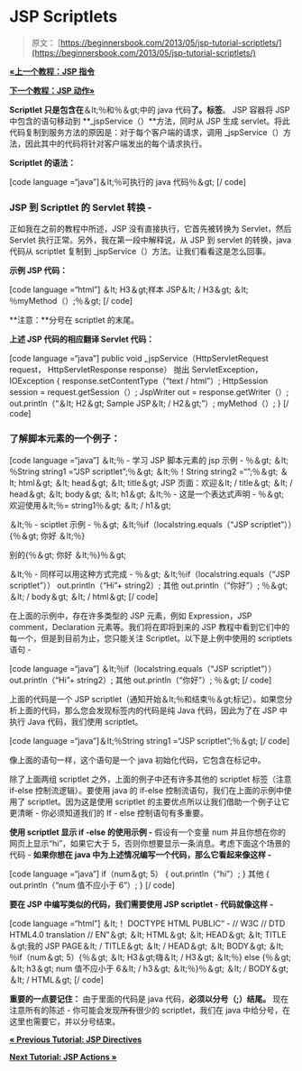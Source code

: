 # JSP Scriptlets

> 原文： [https://beginnersbook.com/2013/05/jsp-tutorial-scriptlets/](https://beginnersbook.com/2013/05/jsp-tutorial-scriptlets/)

[**«上一个教程：JSP 指令**](https://beginnersbook.com/2013/05/jsp-tutorial-directives/)

[**下一个教程：JSP 动作»**](https://beginnersbook.com/2013/06/jsp-tutorial-actions/)

**Scriptlet 只是包含在**＆lt;％和％＆gt;中的 java 代码**了。标签**。 JSP 容器将 JSP 中包含的语句移动到 **_jspService（）**方法，同时从 JSP 生成 servlet。将此代码复制到服务方法的原因是：对于每个客户端的请求，调用 _jspService（）方法，因此其中的代码将针对客户端发出的每个请求执行。

**Scriptlet 的语法：**

[code language =“java”]＆lt;％可执行的 java 代码％＆gt; [/ code]

### JSP 到 Scriptlet 的 Servlet 转换 -

正如我在之前的教程中所述，JSP 没有直接执行，它首先被转换为 Servlet，然后 Servlet 执行正常。另外，我在第一段中解释说，从 JSP 到 servlet 的转换，java 代码从 scriptlet 复制到 _jspService（）方法。让我们看看这是怎么回事。

**示例 JSP 代码：**

[code language =“html”]
＆lt; H3＆gt;样本 JSP＆lt; / H3＆gt;
＆lt;％myMethod（）;％＆gt;
[/ code]

**注意：**分号在 scriptlet 的末尾。

**上述 JSP 代码的相应翻译 Servlet 代码：**

[code language =“java”]
public void _jspService（HttpServletRequest request，
HttpServletResponse response）
抛出 ServletException，IOException {
response.setContentType（“text / html”）;
HttpSession session = request.getSession（）;
JspWriter out = response.getWriter（）;
out.println（“＆lt; H2＆gt; Sample JSP＆lt; / H2＆gt;”）;
myMethod（）;
} [/ code]

### **了解脚本元素的一个例子：**

[code language =“java”]
＆lt;％ - 学习 JSP 脚本元素的 jsp 示例 - ％＆gt;
＆lt;％String string1 =“JSP scriptlet”;％＆gt;
＆lt;％！String string2 =“”;％＆gt;
＆lt; html＆gt;
＆lt; head＆gt;
＆lt; title＆gt; JSP 页面：欢迎＆lt; / title＆gt;
＆lt; / head＆gt;
＆lt; body＆gt;
＆lt; h1＆gt;
＆lt;％ - 这是一个表达式声明 - ％＆gt;
欢迎使用＆lt;％= string1％＆gt;
＆lt; / h1＆gt;

＆lt;％ - sciptlet 示例 - ％＆gt;
＆lt;％if（localstring.equals（“JSP scriptlet”））{％＆gt;
你好
＆lt;％}

别的{％＆gt;
你好
＆lt;％}％＆gt;

＆lt;％ - 同样可以用这种方式完成 - ％＆gt;
＆lt;％if（localstring.equals（“JSP scriptlet”））
out.println（“Hi”+ string2）;
其他
out.println（“你好”）;
％＆gt;
＆lt; / body＆gt;
＆lt; / html＆gt; [/ code]

在上面的示例中，存在许多类型的 JSP 元素，例如 Expression，JSP comment，Declaration 元素等。我们将在即将到来的 JSP 教程中看到它们中的每一个，但是到目前为止，您只能关注 Scriptlet。以下是上例中使用的 scriptlets 语句 -

[code language =“java”]
＆lt;％if（localstring.equals（“JSP scriptlet”））
out.println（“Hi”+ string2）;
其他
out.println（“你好”）;
％＆gt; [/ code]

上面的代码是一个 JSP scriptlet（通知开始＆lt;％和结束％＆gt;标记）。如果您分析上面的代码，那么您会发现标签内的代码是纯 Java 代码，因此为了在 JSP 中执行 Java 代码，我们使用 scriptlet。

[code language =“java”]＆lt;％String string1 =“JSP scriptlet”;％＆gt; [/ code]

像上面的语句一样，这个语句是一个 java 初始化代码，它包含在标记中。

除了上面两组 scriptlet 之外，上面的例子中还有许多其他的 scriptlet 标签（注意 if-else 控制流逻辑）。要使用 java 的 if-else 控制流语句，我们在上面的示例中使用了 scriptlet。因为这是使用 scriptlet 的主要优点所以让我们借助一个例子让它更清晰 - 你必须知道我们的 If - else 控制语句有多重要。

**使用 scriptlet 显示 if -else 的使用示例 -**
假设有一个变量 num 并且你想在你的网页上显示“hi”，如果它大于 5，否则你想要显示一条消息。考虑下面这个场景的代码 -
**如果你想在 java 中为上述情况编写一个代码，那么它看起来像这样 -**

[code language =“java”]
if（num＆gt; 5）
{
out.println（“hi”）;
}
其他
{
out.println（“num 值不应小于 6”）;
} [/ code]

**要在 JSP 中编写类似的代码，我们需要使用 JSP scriptlet - 代码就像这样 -**

[code language =“html”]
＆lt;！ DOCTYPE HTML PUBLIC“ - // W3C // DTD HTML4.0 translation // EN”＆gt;
＆lt; HTML＆gt;
＆lt; HEAD＆gt;
＆lt; TITLE＆gt;我的 JSP PAGE＆lt; / TITLE＆gt;
＆lt; / HEAD＆gt;
＆lt; BODY＆gt;
＆lt;％if（num＆gt; 5）{％＆gt;
＆lt; H3＆gt;嗨＆lt; / H3＆gt;
＆lt;％} else {％＆gt;
＆lt; h3＆gt; num 值不应小于 6＆lt; / h3＆gt;
＆lt;％}％＆gt;
＆lt; / BODY＆gt;
＆lt; / HTML＆gt;
[/ code]

**重要的一点要记住：** 由于里面的代码是 java 代码，**必须以分号（;）结尾。** 现在注意所有的陈述 - 你可能会发现~~所有~~很少的 scriptlet，我们在 java 中给分号，在这里也需要它，并以分号结束。

[**« Previous Tutorial: JSP Directives**](https://beginnersbook.com/2013/05/jsp-tutorial-directives/)

[**Next Tutorial: JSP Actions »**](https://beginnersbook.com/2013/06/jsp-tutorial-actions/)